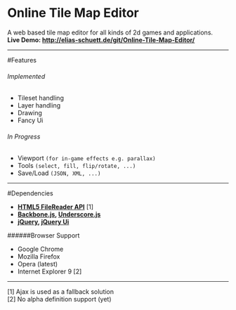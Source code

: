 Online Tile Map Editor
======================

A web based tile map editor for all kinds of 2d games and applications.  
**Live Demo: http://elias-schuett.de/git/Online-Tile-Map-Editor/**

-----

#Features

###### Implemented
  
  * Tileset handling
  * Layer handling
  * Drawing
  * Fancy Ui

###### In Progress

  * Viewport `(for in-game effects e.g. parallax)`
  * Tools `(select, fill, flip/rotate, ...)`
  * Save/Load `(JSON, XML, ...)`

-----

#Dependencies

  * **[HTML5 FileReader API](http://www.w3.org/TR/FileAPI/#dfn-filereader)** [1]
  * **[Backbone.js](http://backbonejs.org/), [Underscore.js](http://underscorejs.org/)**
  * **[jQuery](http://jquery.com/), [jQuery Ui](http://jqueryui.com/)**


######Browser Support

  * Google Chrome
  * Mozilla Firefox
  * Opera (latest)
  * Internet Explorer 9 [2]

----
[1] Ajax is used as a fallback solution  
[2] No alpha definition support (yet)